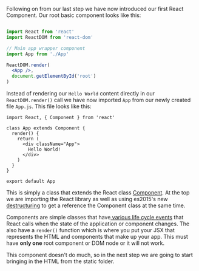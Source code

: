 Following on from our last step we have now introduced our first React Component. Our root basic component looks like this:

``` jsx

import React from 'react'
import ReactDOM from 'react-dom'

// Main app wrapper component
import App from './App'

ReactDOM.render(
  <App />,
  document.getElementById('root')
)

```
Instead of rendering our `Hello World` content directly in our `ReactDOM.render()` call we have now imported `App` from
our newly created file `App.js`. This file looks like this:

```
import React, { Component } from 'react'

class App extends Component {
  render() {
    return (
      <div className="App">
        Hello World!
      </div>
    )
  }
}

export default App
```

This is simply a class that extends the React class [Component](https://facebook.github.io/react/docs/component-api.html).
At the top we are importing the React library as well as using es2015's new [destructuring](https://developer.mozilla.org/en/docs/Web/JavaScript/Reference/Operators/Destructuring_assignment)
to get a reference the Component class at the same time.

Components are simple classes that have[ various life cycle events](https://facebook.github.io/react/docs/component-specs.html) that React calls when the state of the application or component changes. The also have a `render()` function
which is where you put your JSX that represents the HTML and components that make up your app. This must have **only one** root component or DOM node or it will not work.

This component doesn't do much, so in the next step we are going to start bringing in the HTML from the static folder.

